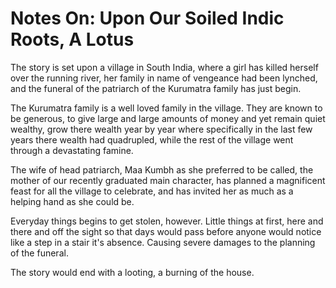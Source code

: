 # Notes On: Upon Our Soiled Indic Roots, A Lotus



The story is set upon a village in South India, where a girl has killed herself over the running river, her family in name of vengeance had been lynched, and the funeral of the patriarch of the Kurumatra family has just begin. 

The Kurumatra family is a well loved family in the village. They are known to be generous, to give large and large amounts of money and yet remain quiet wealthy, grow there wealth year by year where specifically in the last few years there wealth had quadrupled, while the rest of the village went through a devastating famine. 

The wife of head patriarch, Maa Kumbh as she preferred to be called, the mother of our recently graduated main character, has planned a magnificent feast for all the village to celebrate, and has invited her as much as a helping hand as she could be.

Everyday things begins to get stolen, however. Little things at first, here and there and off the sight so that days would pass before anyone would notice like a step in a stair it's absence. Causing severe damages to the planning of the funeral. 

The story would end with a looting, a burning of the house. 